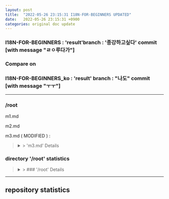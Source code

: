 ```yaml
---
layout: post
title:  "2022-05-26 23:15:31 I18N-FOR-BEGINNERS UPDATED"
date:   2022-05-26 23:15:31 +0900
categories: original doc update
---
```


### I18N-FOR-BEGINNERS : 'result'branch : '종강하고싶다' commit [with message "ㄹㅇ루다가"]
### Compare on 
### I18N-FOR-BEGINNERS_ko : 'result' branch : "나도" commit [with message "ㅜㅜ"]
---
### /root

m1.md 

m2.md 

m3.md ( MODIFIED ) : 
><details> <summary> > 'm3.md' Details </summary> <div markdown="1">
>
><span style="color:#808080">| line 12 - </span>
>  
><span style="color:#008000">| line 12 This sentence added </span>
>  
>
>| line 15 Thie sentence will be modified
>  
>| line 15 Hello world!
>  
>  
>##### With file 'm3.md'
>  
>  
>30 words added. 12 words deleted. Total 3000 word.
>  
>m3.md in 'I18N-FOR-BEGINNERS_ko' repo ( had been updated on 2022-05-20 ) has 2900 word.
>  
>Approximately 100 words need to be translated.
>  
>##### Translation rate 96.5% ( 2900 / 3000 words )
>
></div>
></details>

### directory '/root' statistics
><details> <summary> > ### '/root' Details 
></summary> <div markdown="1">
>
><span style="color:#808080">| line 12 - </span>
>  
><span style="color:#008000">| line 12 This sentence added </span>
>  
>
>### With directory '/root'
>  
>  
>300 words added. 12 words deleted. Total 6000 word.
>  
>/root in 'I18N-FOR-BEGINNERS_ko' repo ( had been updated on 2022-05-20 ) has 5900 word.
>  
>Approximately 100 words need to be translated.
>  
>##### Translation rate 98.5% ( 5900 / 6000 words )
></div>
></details>

---
## repository statistics

